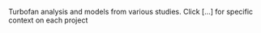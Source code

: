 Turbofan analysis and models from various studies. Click [...] for specific context on each project
